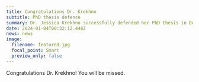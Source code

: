 ```yaml
---
title: Congratulations Dr. Krekhno
subtitle: PhD thesis defence
summary: D﻿r. Jessica Krekhno successfully defended her PhD thesis in December 2023
date: 2024-01-04T00:32:12.448Z
news: news
image:
  filename: featured.jpg
  focal_point: Smart
  preview_only: false
---
```

Congratulations Dr. Krekhno! You will be missed.